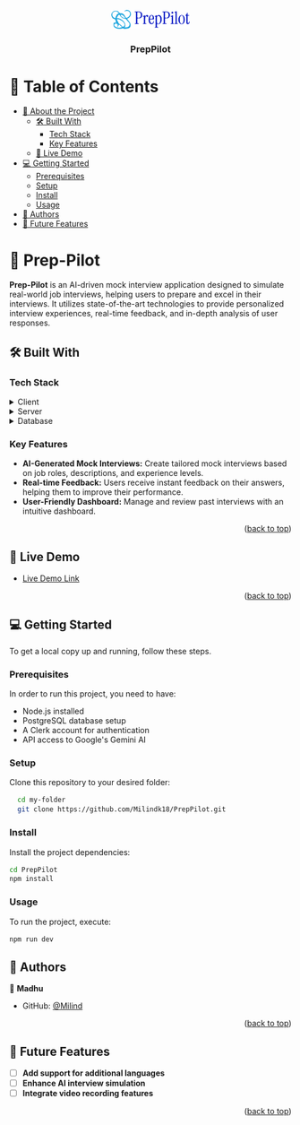 <a name="readme-top"></a>

<div align="center">
  <img src="public/logo.svg" alt="Prep-Pilot Logo" width="140" height="auto" />
  <br/>

  <h3><b>PrepPilot</b></h3>
</div>

# 📗 Table of Contents

- [📖 About the Project](#about-project)
  - [🛠 Built With](#built-with)
    - [Tech Stack](#tech-stack)
    - [Key Features](#key-features)
  - [🚀 Live Demo](#live-demo)
- [💻 Getting Started](#getting-started)
  - [Prerequisites](#prerequisites)
  - [Setup](#setup)
  - [Install](#install)
  - [Usage](#usage)
- [👥 Authors](#authors)
- [🔭 Future Features](#future-features)

# 📖 Prep-Pilot <a name="about-project"></a>

**Prep-Pilot** is an AI-driven mock interview application designed to simulate real-world job interviews, helping users to prepare and excel in their interviews. It utilizes state-of-the-art technologies to provide personalized interview experiences, real-time feedback, and in-depth analysis of user responses.

## 🛠 Built With <a name="built-with"></a>

### Tech Stack <a name="tech-stack"></a>

<details>
  <summary>Client</summary>
  <ul>
    <li><a href="https://reactjs.org/">React.js</a></li>
    <li><a href="https://nextjs.org/">Next.js</a></li>
    <li><a href="https://tailwindcss.com/">Tailwind CSS</a></li>
  </ul>
</details>

<details>
  <summary>Server</summary>
  <ul>
    <li><a href="https://www.google.com/gemini">Gemini AI</a></li>
  </ul>
</details>

<details>
  <summary>Database</summary>
  <ul>
    <li><a href="https://www.postgresql.org/">PostgreSQL</a></li>
    <li><a href="https://neon.tech/">Neon</a></li>
    <li><a href="https://orm.drizzle.team/">Drizzle ORM</a></li>
  </ul>
</details>

### Key Features <a name="key-features"></a>

- **AI-Generated Mock Interviews:** Create tailored mock interviews based on job roles, descriptions, and experience levels.
- **Real-time Feedback:** Users receive instant feedback on their answers, helping them to improve their performance.
- **User-Friendly Dashboard:** Manage and review past interviews with an intuitive dashboard.

<p align="right">(<a href="#readme-top">back to top</a>)</p>

## 🚀 Live Demo <a name="live-demo"></a>

- [Live Demo Link](https://preppilot-green.vercel.app)

<p align="right">(<a href="#readme-top">back to top</a>)</p>

## 💻 Getting Started <a name="getting-started"></a>

To get a local copy up and running, follow these steps.

### Prerequisites

In order to run this project, you need to have:

- Node.js installed
- PostgreSQL database setup
- A Clerk account for authentication
- API access to Google's Gemini AI

### Setup

Clone this repository to your desired folder:

```bash
  cd my-folder
  git clone https://github.com/Milindk18/PrepPilot.git
```

### Install

Install the project dependencies:

```bash
cd PrepPilot
npm install
```

### Usage
To run the project, execute:
```bash
npm run dev
```

## 👥 Authors <a name="authors"></a>

👤 **Madhu**

- GitHub: [@Milind](https://github.com/Milindk18)


<p align="right">(<a href="#readme-top">back to top</a>)</p>

## 🔭 Future Features <a name="future-features"></a>

- [ ] **Add support for additional languages**
- [ ] **Enhance AI interview simulation**
- [ ] **Integrate video recording features**

<p align="right">(<a href="#readme-top">back to top</a>)</p>



